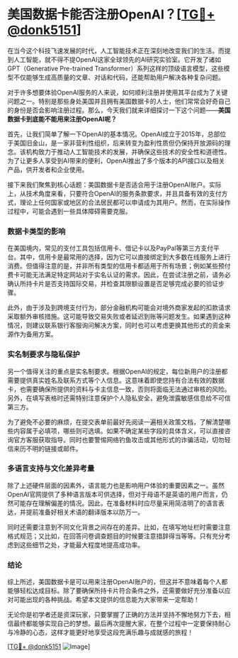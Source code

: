# 美国数据卡能否注册OpenAI？[[TG💪+ @donk5151](https://t.me/s/donk5151)]

在当今这个科技飞速发展的时代，人工智能技术正在深刻地改变我们的生活。而提到人工智能，就不得不提OpenAI这家全球领先的AI研究实验室。它开发了诸如GPT（Generative Pre-trained Transformer）系列这样的顶级语言模型，这些模型不仅能够生成高质量的文章、对话和代码，还能帮助用户解决各种复杂问题。

对于许多想要体验OpenAI服务的人来说，如何顺利注册并使用其平台成为了关键问题之一。特别是那些身处美国并且拥有美国数据卡的人士，他们常常会好奇自己的身份是否会影响注册过程。那么，今天我们就来详细探讨一下这个问题——**美国数据卡到底能不能用来注册OpenAI呢？**

首先，让我们简单了解一下OpenAI的基本情况。OpenAI成立于2015年，总部位于美国旧金山，是一家非营利性组织，后来转变为盈利性质但仍保持开放源码的理念。该机构致力于推动人工智能技术的发展，并确保这些技术的安全性和道德性。为了让更多人享受到AI带来的便利，OpenAI推出了多个版本的API接口以及相关产品，供开发者和企业使用。

接下来我们聚焦到核心话题：美国数据卡是否适合用于注册OpenAI账户。实际上，从技术角度来看，只要符合OpenAI的服务条款要求，并且具备有效的支付方式，理论上任何国家或地区的合法居民都可以申请成为其用户。然而，在实际操作过程中，可能会遇到一些具体障碍需要克服。

### 数据卡类型的影响

在美国境内，常见的支付工具包括信用卡、借记卡以及PayPal等第三方支付平台。其中，信用卡是最常用的选择，因为它可以直接绑定到大多数在线服务上进行消费。但值得注意的是，并非所有类型的信用卡都适用于所有场景；例如某些预付费卡可能无法满足特定网站对于实名认证的需求。因此，在尝试注册之前，请务必确认所持卡片是否支持国际交易，并检查其限额设置是否足够完成必要的验证步骤。

此外，由于涉及到跨境支付行为，部分金融机构可能会对境外商家发起的扣款请求采取额外审核措施。这可能导致交易失败或者延迟到账等问题发生。如果遇到这种情况，则建议联系银行客服询问解决方案，同时也可以考虑更换其他形式的资金来源作为备用方案。

### 实名制要求与隐私保护

另一个值得关注的重点是实名制要求。根据OpenAI的规定，每位新用户的注册都需要提供真实姓名及联系方式等个人信息。这意味着即使您持有合法有效的数据卡，也需要确保所提供的资料与卡主信息一致，否则将面临无法通过审核的风险。另外，在填写表格时还需特别注意保护个人隐私安全，避免泄露敏感信息给不可信第三方。

为了避免不必要的麻烦，在提交表单前最好先阅读一遍相关政策文档，了解清楚哪些内容属于必填项，哪些则可选填。如果不确定某些字段的具体含义，可以直接咨询官方客服获取指导。同时也要警惕网络钓鱼攻击或其他形式的诈骗活动，切勿轻信来历不明的链接或邮件。

### 多语言支持与文化差异考量

除了上述硬件层面的因素外，语言能力也是影响用户体验的重要因素之一。虽然OpenAI官网提供了多种语言版本可供选择，但对于母语不是英语的用户而言，仍然可能存在理解偏差的情况。因此，在准备材料时应尽量采用简洁明了的语言表达，并提前准备好相关术语的翻译版本以防万一。

同时还需要注意到不同文化背景之间存在的差异。比如，在填写地址栏时需要注意格式规范；又比如，在回答问卷调查题目的时候要注意措辞得当等等。只有充分考虑到这些细节之处，才能最大程度地提高成功率。

### 结论

综上所述，美国数据卡是可以用来注册OpenAI账户的，但这并不意味着每个人都能够轻松达成目标。除了要确保所持卡片符合条件之外，还需要做好充分准备以应对可能出现的各种挑战。希望本文提供的信息能为大家带来一定帮助！

无论你是初学者还是资深玩家，只要掌握了正确的方法并坚持不懈地努力下去，相信最终都能够实现自己的梦想。最后再次提醒大家，在整个过程中一定要保持耐心与冷静的心态，这样才能更好地享受这段充满乐趣与成就感的旅程！

[[TG💪+ @donk5151](https://t.me/s/donk5151) ![Image](https://i.postimg.cc/rwNCRYN7/Snipaste-2025-04-30-17-27-05.png)]